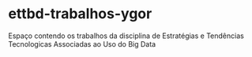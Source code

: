 # ettbd-trabalhos-ygor
Espaço contendo os trabalhos da disciplina de Estratégias e Tendências Tecnologicas Associadas ao Uso do Big Data
